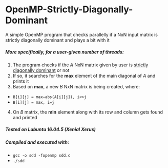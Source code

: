 # OpenMP-Strictly-Diagonally-Dominant
A simple OpenMP program that checks parallelly if a NxN input matrix is strictly diagonally dominant and plays a bit with it

##### More specifically, for a user-given number of threads:

1. The program checks if the _A_ NxN matrix given by user is [strictly diagonally dominant](https://en.wikipedia.org/wiki/Diagonally_dominant_matrix "wiki") or not
2. If so, it searches for the **max** element of the main diagonal of _A_ and prints it
3. Based on **max**, a new _B_ NxN matrix is being created, where:
* `B[i][j] = max–abs(A[i][j]), i<>j`
* `B[i][j] = max, i=j`
4. On _B_ matrix, the **min** element along with its row and column gets found and printed

##### Tested on Lubuntu 16.04.5 (Xenial Xerus)

##### Compiled and executed with:
* `gcc -o sdd -fopenmp sdd.c` 
* `./sdd`
